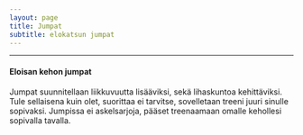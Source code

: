 ```yaml
---
layout: page
title: Jumpat
subtitle: elokatsun jumpat
---
```

---

#### Eloisan kehon jumpat
Jumpat suunnitellaan liikkuvuutta lisääviksi, sekä lihaskuntoa kehittäviksi. Tule sellaisena kuin olet, suorittaa ei tarvitse, sovelletaan treeni juuri sinulle sopivaksi. Jumpissa ei askelsarjoja, pääset treenaamaan omalle kehollesi sopivalla tavalla.
